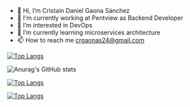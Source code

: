 - 👋 Hi, I’m Cristain Daniel Gaona Sánchez
- 🔨 I'm currently working at Pentview as Backend Developer
- 👀 I’m interested in DevOps
- 🚀 I’m currently learning microservices architecture
- 📫 How to reach me crgaonas24@gmail.com 

[![Top Langs](https://github-readme-stats.vercel.app/api/top-langs/?username=CristianGaona&langs_count=20)](https://github.com/CristianGaona/github-readme-stats)

![Anurag's GitHub stats](https://github-readme-stats.vercel.app/api?username=CristianGaona&show_icons=true&theme=radical)


[![Top Langs](https://github-readme-stats.vercel.app/api/top-langs/?username=CristianGaona&exclude_repo=https://github.com/CristianGaona/TiendaOnline)](https://github.com/CristianGaona/github-readme-stats)

[![Top Langs](https://github-readme-stats.vercel.app/api/top-langs/?username=CristianGaona&hide=javascript,html)](https://github.com/CristianGaona/github-readme-stats)

<!---
CristianGaona/CristianGaona is a ✨ special ✨ repository because its `README.md` (this file) appears on your GitHub profile.
You can click the Preview link to take a look at your changes.
--->
